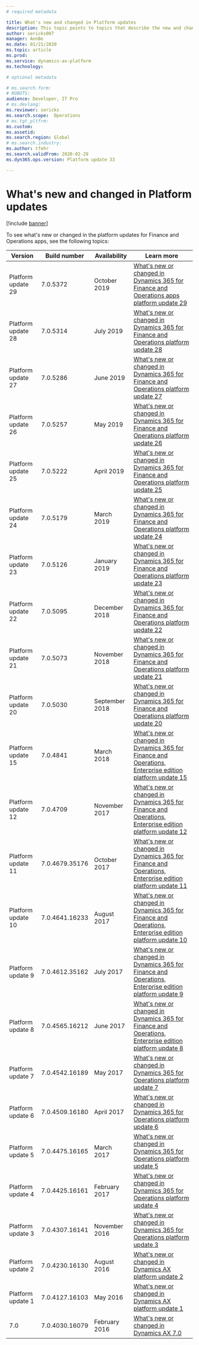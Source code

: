 ```yaml
---
# required metadata

title: What's new and changed in Platform updates
description: This topic points to topics that describe the new and changed features in each Platform update for Finance and Operations apps. 
author: sericks007
manager: AnnBe
ms.date: 01/21/2020
ms.topic: article
ms.prod: 
ms.service: dynamics-ax-platform
ms.technology: 

# optional metadata

# ms.search.form: 
# ROBOTS: 
audience: Developer, IT Pro
# ms.devlang: 
ms.reviewer: sericks
ms.search.scope:  Operations
# ms.tgt_pltfrm: 
ms.custom: 
ms.assetid:
ms.search.region: Global
# ms.search.industry: 
ms.author: tfehr
ms.search.validFrom: 2020-02-29
ms.dyn365.ops.version: Platform update 33

---
```

# What's new and changed in Platform updates

[!include [banner](../includes/banner.md)]

To see what's new or changed in the platform updates for Finance and Operations apps, see the following topics:

| **Version**        | **Build number** | **Availability** | **Learn more**                                                                                                                                                                                                                        |
|--------------------|------------------|------------------|---------------------------------------------------------------------------------------------------------------------------------------------------------------------------------------------------------------------------------------|
| Platform update 29 | 7.0.5372         | October 2019     | [What's new or changed in Dynamics 365 for Finance and Operations apps platform update 29](https://docs.microsoft.com/en-us/dynamics365/fin-ops-core/fin-ops/get-started/whats-new-platform-update-29)                      |
| Platform update 28 | 7.0.5314         | July 2019        | [What's new or changed in Dynamics 365 for Finance and Operations platform update 28](https://docs.microsoft.com/en-us/dynamics365/fin-ops-core/fin-ops/get-started/whats-new-platform-update-28)                         |
| Platform update 27 | 7.0.5286         | June 2019        | [What's new or changed in Dynamics 365 for Finance and Operations platform update 27](https://docs.microsoft.com/en-us/dynamics365/fin-ops-core/fin-ops/get-started/whats-new-platform-update-27)                         |
| Platform update 26 | 7.0.5257         | May 2019         | [What's new or changed in Dynamics 365 for Finance and Operations platform update 26](https://docs.microsoft.com/en-us/dynamics365/fin-ops-core/fin-ops/get-started/whats-new-platform-update-26)                          |
| Platform update 25 | 7.0.5222         | April 2019       | [What's new or changed in Dynamics 365 for Finance and Operations platform update 25](https://docs.microsoft.com/en-us/dynamics365/fin-ops-core/fin-ops/get-started/whats-new-platform-25)                               |
| Platform update 24 | 7.0.5179         | March 2019       | [What's new or changed in Dynamics 365 for Finance and Operations platform update 24](https://docs.microsoft.com/en-us/dynamics365/fin-ops-core/fin-ops/get-started/whats-new-platform-update-24)                        |
| Platform update 23 | 7.0.5126         | January 2019     | [What's new or changed in Dynamics 365 for Finance and Operations platform update 23](https://docs.microsoft.com/en-us/dynamics365/fin-ops-core/fin-ops/get-started/whats-new-platform-update-23)                      |
| Platform update 22 | 7.0.5095         | December 2018    | [What's new or changed in Dynamics 365 for Finance and Operations platform update 22](https://docs.microsoft.com/en-us/dynamics365/fin-ops-core/fin-ops/get-started/whats-new-platform-update-22)                     |
| Platform update 21 | 7.0.5073         | November 2018    | [What's new or changed in Dynamics 365 for Finance and Operations platform update 21](https://docs.microsoft.com/en-us/dynamics365/fin-ops-core/fin-ops/get-started/whats-new-platform-update-21)                     |
| Platform update 20 | 7.0.5030         | September 2018   | [What's new or changed in Dynamics 365 for Finance and Operations platform update 20](https://docs.microsoft.com/en-us/dynamics365/fin-ops-core/fin-ops/get-started/whats-new-platform-update-20)                    |
| Platform update 15 | 7.0.4841         | March 2018       | [What's new or changed in Dynamics 365 for Finance and Operations, Enterprise edition platform update 15](https://docs.microsoft.com/en-us/dynamics365/fin-ops-core/fin-ops/get-started/whats-new-platform-update-15)    |
| Platform update 12 | 7.0.4709         | November 2017    | [What's new or changed in Dynamics 365 for Finance and Operations, Enterprise edition platform update 12](https://docs.microsoft.com/en-us/dynamics365/fin-ops-core/fin-ops/get-started/whats-new-platform-update-12) |
| Platform update 11 | 7.0.4679.35176   | October 2017     | [What's new or changed in Dynamics 365 for Finance and Operations, Enterprise edition platform update 11](https://docs.microsoft.com/en-us/dynamics365/fin-ops-core/fin-ops/get-started/whats-new-platform-update-11)  |
| Platform update 10 | 7.0.4641.16233   | August 2017      | [What's new or changed in Dynamics 365 for Finance and Operations, Enterprise edition platform update 10 ](https://docs.microsoft.com/en-us/dynamics365/fin-ops-core/fin-ops/get-started/whats-new-platform-update-10)   |
| Platform update 9  | 7.0.4612.35162   | July 2017        | [What's new or changed in Dynamics 365 for Finance and Operations, Enterprise edition platform update 9](https://docs.microsoft.com/en-us/dynamics365/fin-ops-core/fin-ops/get-started/whats-new-platform-update-9)       |
| Platform update 8  | 7.0.4565.16212   | June 2017        | [What's new or changed in Dynamics 365 for Finance and Operations, Enterprise edition platform update 8](https://docs.microsoft.com/en-us/dynamics365/fin-ops-core/fin-ops/get-started/whats-new-platform-update-8)       |
| Platform update 7  | 7.0.4542.16189   | May 2017         | [What's new or changed in Dynamics 365 for Operations platform update 7](https://docs.microsoft.com/en-us/dynamics365/fin-ops-core/fin-ops/get-started/whats-new-platform-update-7)                                        |
| Platform update 6  | 7.0.4509.16180   | April 2017       | [What's new or changed in Dynamics 365 for Operations platform update 6](https://docs.microsoft.com/en-us/dynamics365/fin-ops-core/fin-ops/get-started/whats-new-platform-update-6)                                      |
| Platform update 5  | 7.0.4475.16165   | March 2017       | [What's new or changed in Dynamics 365 for Operations platform update 5](https://docs.microsoft.com/en-us/dynamics365/fin-ops-core/fin-ops/get-started/whats-new-platform-update-5)                                      |
| Platform update 4  | 7.0.4425.16161   | February 2017    | [What's new or changed in Dynamics 365 for Operations platform update 4](https://docs.microsoft.com/en-us/dynamics365/fin-ops-core/fin-ops/get-started/whats-new-platform-update-4)                                   |
| Platform update 3  | 7.0.4307.16141   | November 2016    | [What's new or changed in Dynamics 365 for Operations platform update 3](https://docs.microsoft.com/en-us/dynamics365/fin-ops-core/fin-ops/get-started/whats-new-platform-update-3)                                   |
| Platform update 2  | 7.0.4230.16130   | August 2016      | [What's new or changed in Dynamics AX platform update 2](https://docs.microsoft.com/en-us/dynamics365/fin-ops-core/fin-ops/get-started/whats-new-platform-update-2)                                                     |
| Platform update 1  | 7.0.4127.16103   | May 2016         | [What's new or changed in Dynamics AX platform update 1](https://docs.microsoft.com/en-us/dynamics365/fin-ops-core/fin-ops/get-started/whats-new-changed-platform-version-7-1-may-2016)                                    |
| 7.0                | 7.0.4030.16079   | February 2016    | [What's new or changed in Dynamics AX 7.0](https://docs.microsoft.com/en-us/dynamics365/fin-ops-core/fin-ops/get-started/whats-new-changed-7-0-february-2016)                                                         |


